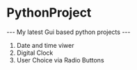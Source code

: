 # PythonProject
---  My latest Gui based python projects  ---

1) Date and time viwer
2) Digital Clock
3) User Choice via Radio Buttons







